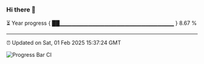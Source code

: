 ### Hi there 👋

⏳ Year progress { ██▁▁▁▁▁▁▁▁▁▁▁▁▁▁▁▁▁▁▁▁▁▁▁▁▁▁▁▁ } 8.67 %

---

⏰ Updated on Sat, 01 Feb 2025 15:37:24 GMT

![Progress Bar CI](https://github.com/IshwaranRudhara/GIT-ACTION/workflows/Progress%20Bar%20CI/badge.svg)
